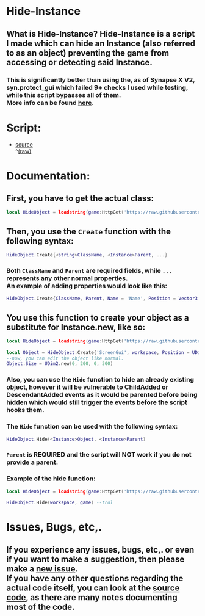 # Hide-Instance
## What is Hide-Instance? Hide-Instance is a script I made which can hide an Instance (also referred to as an object) preventing the game from accessing or detecting said Instance.
### This is significantly better than using the, as of Synapse X V2, syn.protect_gui which failed 9+ checks I used while testing, while this script bypasses all of them.<br>More info can be found [here](/CHECKSINFO.md).

# Script:
- [source](/script/HideObject.lua)<br>^[(raw)](https://raw.githubusercontent.com/TechHog8984/Hide-Instance/main/script/HideObject.lua)

<!--
# !!Warning!! This script makes an object return nil when indexed!!!!
## What does this mean?<br>This means that if you are using this on a script's parent, then script.Parent will return nil even if the parent is a real object.
## How can I get around this?<br>You can get around this by using my [Gui To Lua plugin](https://github.com/TechHog8984/roblox-studio/tree/main/plugins/GuiToLuaV3) (NOT YET WORKING) if you are you working with a GUI.
-->

# Documentation:


## First, you have to get the actual class:
```lua
local HideObject = loadstring(game:HttpGet('https://raw.githubusercontent.com/TechHog8984/Hide-Instance/main/script/HideObject.lua'))()
```

## Then, you use the `Create` function with the following syntax:
```lua
HideObject.Create{<string>ClassName, <Instance>Parent, ...}
```
### Both `ClassName` and `Parent` are required fields, while `...` represents any other normal properties.<br>An example of adding properties would look like this:
```lua
HideObject.Create{ClassName, Parent, Name = 'Name', Position = Vector3.new(200, 20, 30), Transparency = .5}
```
## You use this function to create your object as a substitute for Instance.new, like so:
```lua
local HideObject = loadstring(game:HttpGet('https://raw.githubusercontent.com/TechHog8984/Hide-Instance/main/script/HideObject.lua'))()
    
local Object = HideObject.Create{'ScreenGui', workspace, Position = UDim2.new(1, 0, 1, 0}
--now, you can edit the object like normal.
Object.Size = UDim2.new(0, 200, 0, 300)
```

### Also, you can use the `Hide` function to hide an already existing object, however it will be vulnerable to ChildAdded or DescendantAdded events as it would be parented before being hidden which would still trigger the events before the script hooks them.

### The `Hide` function can be used with the following syntax:
```lua
HideObject.Hide(<Instance>Object, <Instance>Parent)
```
### `Parent` is REQUIRED and the script will NOT work if you do not provide a parent.
### Example of the hide function:
```lua
local HideObject = loadstring(game:HttpGet('https://raw.githubusercontent.com/TechHog8984/Hide-Instance/main/script/HideObject.lua'))()
    
HideObject.Hide(workspace, game) --trol
```

# Issues, Bugs, etc,.
## If you experience any issues, bugs, etc,. or even if you want to make a suggestion, then please make a [new issue](https://github.com/TechHog8984/Hide-Instance/issues/new).<br>If you have any other questions regarding the actual code itself, you can look at the [source code](/script/HideObject.lua), as there are many notes documenting most of the code.
